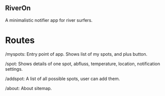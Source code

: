 ## RiverOn

A minimalistic notifier app for river surfers. 


# Routes
/myspots: 	Entry point of app. Shows list of my spots, and plus button. 

/spot: 		Shows details of one spot, abfluss, temperature, location, notification settings.

/addspot: 	A list of all possible spots, user can add them.

/about: 	About sitemap.